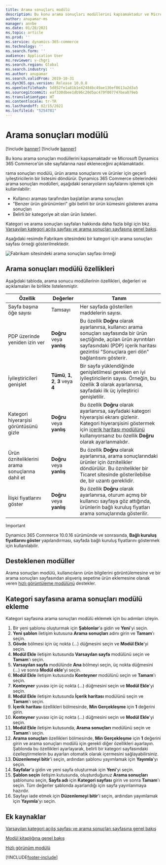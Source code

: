 ```yaml
---
title: Arama sonuçları modülü
description: Bu konu arama sonuçları modüllerini kapsamaktadır ve Microsoft Dynamics 365 Commerce'ün site sayfalarına nasıl ekleneceğini açıklamaktadır.
author: anupamar-ms
manager: annbe
ms.date: 01/28/2021
ms.topic: article
ms.prod: ''
ms.service: dynamics-365-commerce
ms.technology: ''
ms.search.form: ''
audience: Application User
ms.reviewer: v-chgri
ms.search.region: Global
ms.search.industry: ''
ms.author: anupamar
ms.search.validFrom: 2019-10-31
ms.dyn365.ops.version: Release 10.0.8
ms.openlocfilehash: 5d852fe1a81b1e42484bc49ae136ef8613a2d3a5
ms.sourcegitcommit: eaf330dbee1db96c20d5ac479f007747bea079eb
ms.translationtype: HT
ms.contentlocale: tr-TR
ms.lasthandoff: 02/15/2021
ms.locfileid: "5254781"
---
```

# <a name="search-results-module"></a>Arama sonuçları modülü

[!include [banner](includes/banner.md)]
[!include [banner](includes/preview-banner.md)]

Bu konu arama sonuçları modüllerini kapsamaktadır ve Microsoft Dynamics 365 Commerce'ün site sayfalarına nasıl ekleneceğini açıklamaktadır.

rama sonuçları modülü, ürün arama sonuçlarını ve ürünler için geçerli iyileştiricilerin bir listesini döndürür. Dynamics 365 Commerce sitelerindeki arama sonuçları modülleri, aşağıdaki senaryoların sayfalarını işlemek için kullanılabilir:

- Kullanıcı araması tarafından başlatılan arama sonuçları
- "Benzer ürün görünümleri" gibi belirli bir ürün kümesini gösteren arama sonuçları
- Belirli bir kategoriye ait olan ürün listeleri.

Kategori ve arama sonuçları sayfaları hakkında daha fazla bilgi için bkz. [Varsayılan kategori açılış sayfası ve arama sonuçları sayfasına genel bakış](category-search-page-overview.md).

Aşağıdaki resimde Fabrikam sitesindeki bir kategori için arama sonuçları sayfası örneği gösterilmektedir.

![Fabrikam sitesindeki arama sonuçları sayfası örneği](./media/SimpleCategoryLandingDressCategory.png)

## <a name="search-results-module-properties"></a>Arama sonuçları modülü özellikleri

Aşağıdaki tabloda, arama sonucu modüllerinin özellikleri, değerleri ve açıklamaları ile birlikte listelenmiştir.

| Özellik | Değerler | Tanım |
|----------|--------|-------------|
| Sayfa başına öğe sayısı | Tamsayı | Her sayfada gösterilen maddelerin sayısı. |
| PDP üzerinde yeniden izin ver | **Doğru** veya **yanlış** | Bu özellik **Doğru** olarak ayarlanırsa, kullanıcı arama sonuçları sayfasında bir ürün seçtiğinde, açılan ürün ayrıntıları sayfasındaki (PDP) içerik haritası gezintisi "Sonuçlara geri dön" bağlantısını gösterir. |
| İyileştiricileri genişlet | **Tümü**, **1**, **2**, **3** veya **4** | Bir sayfa yüklendiğinde genişletilmesi gereken en iyi iyileştiricilerin sayısı. Örneğin, bu özellik **3** olarak ayarlanırsa, sayfadaki ilk üç iyileştirici genişletilir. |
| Kategori hiyerarşisi görüntüsünü gizle | **Doğru** veya **yanlış** | Bu özellik **Doğru** olarak ayarlanırsa, sayfadaki kategori hiyerarşisi ekranı gizlenir. Kategori hiyerarşisini göstermek için [içerik haritası modülünü](add-breadcrumb.md) kullanıyorsanız bu özellik **Doğru** olarak ayarlanmalıdır.|
| Ürün özniteliklerini arama sonuçlarına dahil et | **Doğru** veya **yanlış** | Bu özellik **Doğru** olarak ayarlanırsa, arama sonuçlarındaki ürünler için öznitelikler döndürülür. Bu öznitelikler bir Ticaret sitesinde gösterilebilse de, bir uzantı gereklidir.|
| İlişki fiyatlarını göster | **Doğru** veya **yanlış** | Bu özellik **Doğru** olarak ayarlanırsa, oturum açmış bir kullanıcı sayfaya göz attığında, ürünlerin bağlı kuruluş fiyatları arama sonuçlarında gösterilir. |

> [!IMPORTANT]
> Dynamics 365 Commerce 10.0.16 sürümünde ve sonrasında, **Bağlı kuruluş fiyatlarını göster** yapılandırması, sayfada bağlı kuruluş fiyatlarını göstermek için kullanılabilir.

## <a name="supported-modules"></a>Desteklenen modüller

Arama sonuçları modülü, kullanıcıların ürün bilgilerini görüntülemesine ve bir arama sonuçları sayfasından alışveriş sepetine ürün eklemesine olanak veren [hızlı görüntüleme modülünü](quick-view-module.md) destekler.

## <a name="add-a-search-results-module-to-a-category-page"></a>Kategori sayfasına arama sonuçları modülü ekleme

Kategori sayfasına arama sonuçları modülü eklemek için bu adımları izleyin.

1. Bir yeni şablonu oluşturmak için **Şablonlar**'a gidin ve **Yeni**'yi seçin.
1. **Yeni şablon** iletişim kutusuna **Arama sonuçları** adını girin ve **Tamam**'ı seçin.
1. **Gövde** bölmesi için üç nokta (...) düğmesini seçin ve **Modül Ekle**'yi seçin.
1. **Modül Ekle** iletişim kutusunda **Varsayılan sayfa** modülünü seçin ve **Tamam**'ı seçin.
1. **Varsayılan sayfa** modülünde **Ana** bölmeyi seçin, üç nokta düğmesini (...) ve sonra **Modül ekle**'yi seçin.
1. **Modül Ekle** iletişim kutusunda **Konteyner** modülünü seçin ve **Tamam**'ı seçin.
1. **Konteyner** yuvası için üç nokta (...) düğmesini seçin ve **Modül Ekle**'yi seçin.
1. **Modül Ekle** iletişim kutusunda **İçerik haritası** modülünü seçin ve **Tamam**'ı seçin.
1. **İçerik haritası** özellikleri bölmesinde, **Min Gerçekleşme** için **1** değerini girin.
1. **Konteyner** yuvası için üç nokta (...) düğmesini seçin ve **Modül Ekle**'yi seçin.
1. **Modül Ekle** iletişim kutusunda, **Arama sonuçları** modülünü seçin ve **Tamam**'ı seçin.
1. **Arama sonuçları** özellikleri bölmesinde, **Min Gerçekleşme** için **1** değerini girin ve arama sonuçları modülü için gerekli diğer özellikleri ayarlayın. Şablonda bu özellikleri ayarlayarak, belirli bir kategori sayfasındaki özelleştirmelerin bu ayarları otomatik olarak içermesini sağlayabilirsiniz.
1. **Düzenlemeyi bitir**'i seçin, ardından şablonu yayımlamak için **Yayımla**'yı seçin.
1. **Sayfalar**'a gidin ve yeni sayfa oluşturmak için **Yeni**'yi seçin.
1. **Şablon seçin** iletişim kutusunda, oluşturduğunuz **Arama sonuçları** şablonunu seçin, **Sayfa adı** için **Kategori sayfası** girin ve sonra **Tamam**'ı seçin. Tüm değerler şablonda ayarlandığı için sayfa yayınlanmaya hazırdır.
1. Sayfayı iade etmek için **Düzenlemeyi bitir**'i seçin, ardından yayımlamak için **Yayımla**'yı seçin.

## <a name="additional-resources"></a>Ek kaynaklar

[Varsayılan kategori açılış sayfası ve arama sonuçları sayfasına genel bakış](category-search-page-overview.md)

[Modül kitaplığına genel bakış](starter-kit-overview.md)

[Hızlı görünüm modülü](quick-view-module.md)


[!INCLUDE[footer-include](../includes/footer-banner.md)]